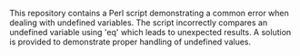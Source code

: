 This repository contains a Perl script demonstrating a common error when dealing with undefined variables.  The script incorrectly compares an undefined variable using 'eq' which leads to unexpected results.  A solution is provided to demonstrate proper handling of undefined values.